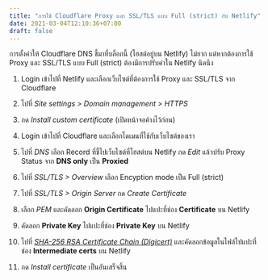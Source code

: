 ```yaml
---
title: "การใช้ Cloudflare Proxy และ SSL/TLS แบบ Full (strict) กับ Netlify"
date: 2021-03-04T12:10:36+07:00
draft: false
---
```


การตั้งค่าให้ Cloudflare DNS ชี้มาที่บล็อกนี้ (โฮสต์อยู่บน Netlify) ไม่ยาก แต่หากต้องการใช้ Proxy และ SSL/TLS แบบ Full (strict) ต้องมีการปรับค่าใน Netlify นิดนึง <!--more-->

1. Login เข้าไปที่ Netlify และเลือกเว็บไซต์ที่ต้องการใช้ Proxy และ SSL/TLS จาก Cloudflare

2. ไปที่ *Site settings > Domain management > HTTPS*

3. กด *Install custom certificate* (เปิดหน้าจอค้างไว้ก่อน)

4. Login เข้าไปที่ Cloudflare และเลือกโดเมนที่ใช้กับเว็บไซต์ของเรา

5. ไปที่ *DNS* เลือก Record ที่ชี้ไปเว็บไซต์ที่โฮสต์บน Netlify กด *Edit* แล้วปรับ Proxy Status จาก __DNS only__ เป็น __Proxied__

6. ไปที่ *SSL/TLS > Overview* เลือก Encyption mode เป็น Full (strict)

7. ไปที่ *SSL/TLS > Origin Server* กด *Create Certificate*

8. เลือก *PEM* และคัดลอก __Origin Certificate__ ไปแปะที่ช่อง __Certificate__ บน Netlify

9. คัดลอก __Private Key__ ไปแปะที่ช่อง __Private Key__ บน Netlify

10. ไปที่ *[SHA-256 RSA Certificate Chain (Digicert)](https://crt.sh/?d=2392142934)* และคัดลอกข้อมูลในไฟล์ไปแปะที่ช่อง __Intermediate certs__ บน Netlify

11. กด *Install certificate* เป็นอันเสร็จสิ้น